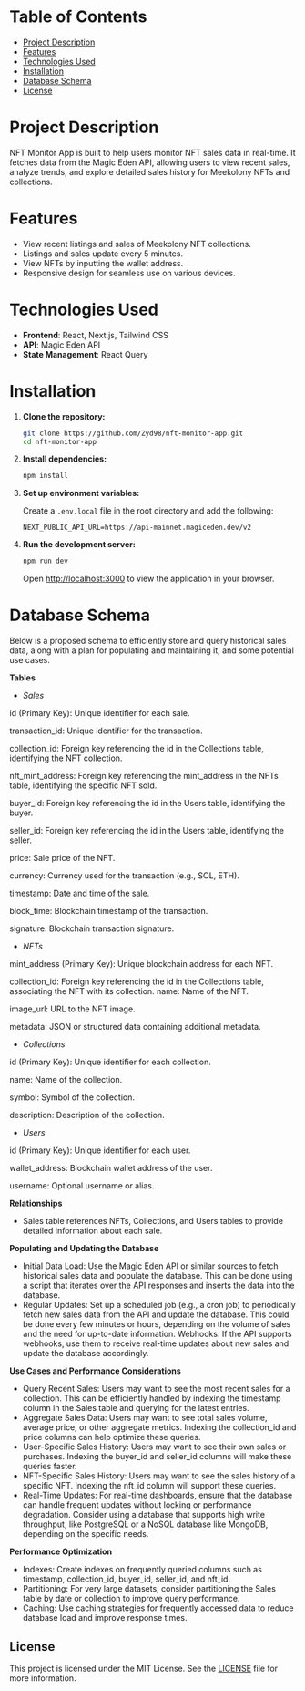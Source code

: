 # Table of Contents

- [Project Description](#project-description)
- [Features](#features)
- [Technologies Used](#technologies-used)
- [Installation](#installation)
- [Database Schema](#database-schema)
- [License](#license)

# Project Description

NFT Monitor App is built to help users monitor NFT sales data in real-time. It fetches data from the Magic Eden API, allowing users to view recent sales, analyze trends, and explore detailed sales history for Meekolony NFTs and collections.

# Features

- View recent listings and sales of Meekolony NFT collections.
- Listings and sales update every 5 minutes.
- View NFTs by inputting the wallet address.
- Responsive design for seamless use on various devices.

# Technologies Used

- **Frontend**: React, Next.js, Tailwind CSS
- **API**: Magic Eden API
- **State Management**: React Query

# Installation

1. **Clone the repository:**

   ```bash
   git clone https://github.com/Zyd98/nft-monitor-app.git
   cd nft-monitor-app
   ```

2. **Install dependencies:**

   ```bash
   npm install
   ```

3. **Set up environment variables:**

   Create a `.env.local` file in the root directory and add the following:

   ```plaintext
   NEXT_PUBLIC_API_URL=https://api-mainnet.magiceden.dev/v2
   ```

4. **Run the development server:**

   ```bash
   npm run dev
   ```

   Open [http://localhost:3000](http://localhost:3000) to view the application in your browser.

# Database Schema

Below is a proposed schema to efficiently store and query historical sales data, along with a plan for populating and maintaining it, and some potential use cases.

**Tables**

- *Sales*

id (Primary Key): Unique identifier for each sale.

transaction_id: Unique identifier for the transaction.

collection_id: Foreign key referencing the id in the Collections table, identifying the NFT collection.

nft_mint_address: Foreign key referencing the mint_address in the NFTs table, identifying the specific NFT sold.

buyer_id: Foreign key referencing the id in the Users table, identifying the buyer.

seller_id: Foreign key referencing the id in the Users table, identifying the seller.

price: Sale price of the NFT.

currency: Currency used for the transaction (e.g., SOL, ETH).

timestamp: Date and time of the sale.

block_time: Blockchain timestamp of the transaction.

signature: Blockchain transaction signature.


- *NFTs*

mint_address (Primary Key): Unique blockchain address for each NFT.

collection_id: Foreign key referencing the id in the Collections table, associating the NFT with its collection.
name: Name of the NFT.

image_url: URL to the NFT image.

metadata: JSON or structured data containing additional metadata.


- *Collections*

id (Primary Key): Unique identifier for each collection.

name: Name of the collection.

symbol: Symbol of the collection.

description: Description of the collection.


- *Users*
  
id (Primary Key): Unique identifier for each user.

wallet_address: Blockchain wallet address of the user.

username: Optional username or alias.

**Relationships**

- Sales table references NFTs, Collections, and Users tables to provide detailed information about each sale.

**Populating and Updating the Database**
- Initial Data Load: Use the Magic Eden API or similar sources to fetch historical sales data and populate the database. This can be done using a script that iterates over the API responses and inserts the data into the database.
- Regular Updates: Set up a scheduled job (e.g., a cron job) to periodically fetch new sales data from the API and update the database. This could be done every few minutes or hours, depending on the volume of sales and the need for up-to-date information.
Webhooks: If the API supports webhooks, use them to receive real-time updates about new sales and update the database accordingly.

**Use Cases and Performance Considerations**
- Query Recent Sales: Users may want to see the most recent sales for a collection. This can be efficiently handled by indexing the timestamp column in the Sales table and querying for the latest entries.
- Aggregate Sales Data: Users may want to see total sales volume, average price, or other aggregate metrics. Indexing the collection_id and price columns can help optimize these queries.
- User-Specific Sales History: Users may want to see their own sales or purchases. Indexing the buyer_id and seller_id columns will make these queries faster.
- NFT-Specific Sales History: Users may want to see the sales history of a specific NFT. Indexing the nft_id column will support these queries.
- Real-Time Updates: For real-time dashboards, ensure that the database can handle frequent updates without locking or performance degradation. Consider using a database that supports high write throughput, like PostgreSQL or a NoSQL database like MongoDB, depending on the specific needs.

**Performance Optimization**
- Indexes: Create indexes on frequently queried columns such as timestamp, collection_id, buyer_id, seller_id, and nft_id.
- Partitioning: For very large datasets, consider partitioning the Sales table by date or collection to improve query performance.
- Caching: Use caching strategies for frequently accessed data to reduce database load and improve response times.

## License

This project is licensed under the MIT License. See the [LICENSE](LICENSE) file for more information.

